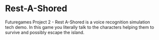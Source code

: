 # Rest-A-Shored
Futuregames Project 2 - Rest A-Shored is a voice recognition simulation tech demo. In this game you literally talk to the characters helping them to survive and possibly escape the island.
